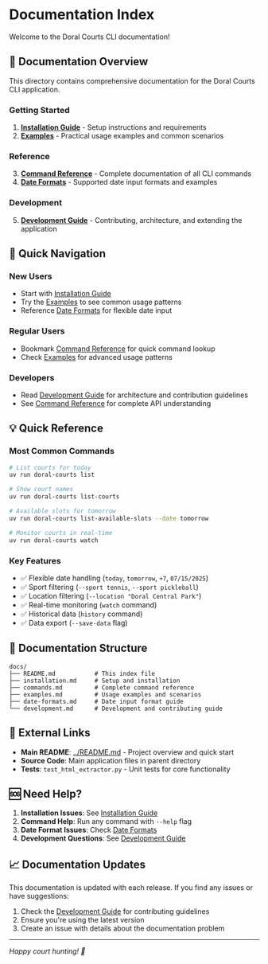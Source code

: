 # Documentation Index

Welcome to the Doral Courts CLI documentation!

## 📖 Documentation Overview

This directory contains comprehensive documentation for the Doral Courts CLI application.

### Getting Started

1. **[Installation Guide](./installation.md)** - Setup instructions and requirements
2. **[Examples](./examples.md)** - Practical usage examples and common scenarios

### Reference

3. **[Command Reference](./commands.md)** - Complete documentation of all CLI commands
4. **[Date Formats](./date-formats.md)** - Supported date input formats and examples

### Development

5. **[Development Guide](./development.md)** - Contributing, architecture, and extending the application

## 🚀 Quick Navigation

### New Users

- Start with [Installation Guide](./installation.md)
- Try the [Examples](./examples.md) to see common usage patterns
- Reference [Date Formats](./date-formats.md) for flexible date input

### Regular Users

- Bookmark [Command Reference](./commands.md) for quick command lookup
- Check [Examples](./examples.md) for advanced usage patterns

### Developers

- Read [Development Guide](./development.md) for architecture and contribution guidelines
- See [Command Reference](./commands.md) for complete API understanding

## 💡 Quick Reference

### Most Common Commands

```bash
# List courts for today
uv run doral-courts list

# Show court names
uv run doral-courts list-courts

# Available slots for tomorrow
uv run doral-courts list-available-slots --date tomorrow

# Monitor courts in real-time
uv run doral-courts watch
```

### Key Features

- ✅ Flexible date handling (`today`, `tomorrow`, `+7`, `07/15/2025`)
- ✅ Sport filtering (`--sport tennis`, `--sport pickleball`)
- ✅ Location filtering (`--location "Doral Central Park"`)
- ✅ Real-time monitoring (`watch` command)
- ✅ Historical data (`history` command)
- ✅ Data export (`--save-data` flag)

## 📝 Documentation Structure

```
docs/
├── README.md           # This index file
├── installation.md     # Setup and installation
├── commands.md         # Complete command reference
├── examples.md         # Usage examples and scenarios
├── date-formats.md     # Date input format guide
└── development.md      # Development and contributing guide
```

## 🔗 External Links

- **Main README**: [../README.md](../README.md) - Project overview and quick start
- **Source Code**: Main application files in parent directory
- **Tests**: `test_html_extractor.py` - Unit tests for core functionality

## 🆘 Need Help?

1. **Installation Issues**: See [Installation Guide](./installation.md#troubleshooting)
2. **Command Help**: Run any command with `--help` flag
3. **Date Format Issues**: Check [Date Formats](./date-formats.md#error-handling)
4. **Development Questions**: See [Development Guide](./development.md)

## 📈 Documentation Updates

This documentation is updated with each release. If you find any issues or have suggestions:

1. Check the [Development Guide](./development.md) for contributing guidelines
2. Ensure you're using the latest version
3. Create an issue with details about the documentation problem

---

*Happy court hunting! 🎾*
